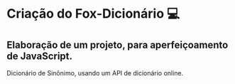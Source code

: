 # Criação do Fox-Dicionário :computer:

## Elaboração de um projeto, para aperfeiçoamento de JavaScript.



Dicionário de Sinônimo, usando um API de dicionário online.

















 


